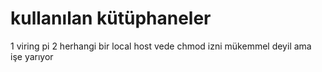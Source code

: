 # kullanılan kütüphaneler 
   1  viring pi
   2 herhangi bir local host vede chmod izni 
   mükemmel deyil ama işe yarıyor   
